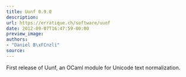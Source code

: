 ```yaml
---
title: Uunf 0.9.0
description:
url: https://erratique.ch/software/uunf
date: 2012-09-07T16:47:59-00:00
preview_image:
authors:
- "Daniel B\xFCnzli"
source:
---
```


<p>First release of Uunf, an OCaml module for Unicode text normalization.</p>
